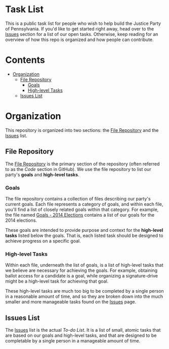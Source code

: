 # Task List

This is a public task list for people who wish to help build the Justice Party of Pennsylvania.  If you'd like to get started right away, head over to the [Issues] section for a list of our open tasks.  Otherwise, keep reading for an overview of how this repo is organized and how people can contribute.

# Contents
* [Organization](#organization)
    - [File Repository](#file-repository)
        + [Goals](#goals)
        + [High-level Tasks](#high-level-tasks)
    - [Issues List](#issues-list)

# Organization
This repository is organized into two sections:  the [File Repository] and the [Issues] list.

## File Repository
The [File Repository] is the primary section of the repository (often referred to as the *Code* section in GitHub).  We use the file repository to list our party's **goals** and **high-level tasks**.

### Goals
The file repository contains a collection of files describing our party's current goals.  Each file represents a category of goals, and within each file, you'll find a list of closely related goals within that category.  For example, the file named [Goals - 2014 Elections](../master/Goals%20-%202014%20Elections.md) contains a list of our goals for the 2014 elections.

These goals are intended to provide purpose and context for the **high-level tasks** listed below the goals.  That is, each listed task should be designed to achieve progress on a specific goal.

### High-level Tasks
Within each file, underneath the list of goals, is a list of high-level tasks that we believe are necessary for achieving the goals. For example, obtaining ballot access for a candidate is a goal, while organizing a signature-drive might be a high-level task for achieving that goal.

These high-level tasks are much too big to be completed by a single person in a reasonable amount of time, and so they are broken down into the much smaller and more manageable tasks found on the [Issues] page.

## Issues List
The [Issues] list is the actual *To-do List*.  It is a list of small, atomic tasks that are based on our goals and high-level tasks, and that are designed to be completable by a single person in a manageable amount of time.

[File Repository]:https://github.com/JusticePartyPennsylvania/Task_List
[Issues]:https://github.com/JusticePartyPennsylvania/Task_List/issues
